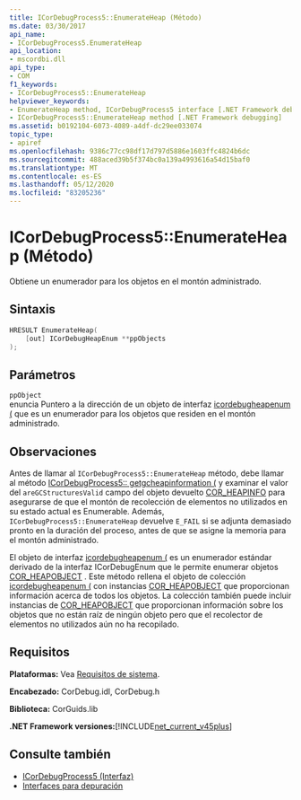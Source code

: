 ```yaml
---
title: ICorDebugProcess5::EnumerateHeap (Método)
ms.date: 03/30/2017
api_name:
- ICorDebugProcess5.EnumerateHeap
api_location:
- mscordbi.dll
api_type:
- COM
f1_keywords:
- ICorDebugProcess5::EnumerateHeap
helpviewer_keywords:
- EnumerateHeap method, ICorDebugProcess5 interface [.NET Framework debugging]
- ICorDebugProcess5::EnumerateHeap method [.NET Framework debugging]
ms.assetid: b0192104-6073-4089-a4df-dc29ee033074
topic_type:
- apiref
ms.openlocfilehash: 9386c77cc98df17d797d5886e1603ffc4824b6dc
ms.sourcegitcommit: 488aced39b5f374bc0a139a4993616a54d15baf0
ms.translationtype: MT
ms.contentlocale: es-ES
ms.lasthandoff: 05/12/2020
ms.locfileid: "83205236"
---
```

# <a name="icordebugprocess5enumerateheap-method"></a>ICorDebugProcess5::EnumerateHeap (Método)
Obtiene un enumerador para los objetos en el montón administrado.  
  
## <a name="syntax"></a>Sintaxis  
  
```cpp  
HRESULT EnumerateHeap(  
    [out] ICorDebugHeapEnum **ppObjects  
);  
```  
  
## <a name="parameters"></a>Parámetros  
 `ppObject`  
 enuncia Puntero a la dirección de un objeto de interfaz [icordebugheapenum (](icordebugheapenum-interface.md) que es un enumerador para los objetos que residen en el montón administrado.  
  
## <a name="remarks"></a>Observaciones  
 Antes de llamar al `ICorDebugProcess5::EnumerateHeap` método, debe llamar al método [ICorDebugProcess5:: getgcheapinformation (](icordebugprocess5-getgcheapinformation-method.md) y examinar el valor del `areGCStructuresValid` campo del objeto devuelto [COR_HEAPINFO](cor-heapinfo-structure.md) para asegurarse de que el montón de recolección de elementos no utilizados en su estado actual es Enumerable. Además, `ICorDebugProcess5::EnumerateHeap` devuelve `E_FAIL` si se adjunta demasiado pronto en la duración del proceso, antes de que se asigne la memoria para el montón administrado.  
  
 El objeto de interfaz [icordebugheapenum (](icordebugheapenum-interface.md) es un enumerador estándar derivado de la interfaz ICorDebugEnum que le permite enumerar objetos [COR_HEAPOBJECT](cor-heapobject-structure.md) . Este método rellena el objeto de colección [icordebugheapenum (](icordebugheapenum-interface.md) con instancias [COR_HEAPOBJECT](cor-heapobject-structure.md) que proporcionan información acerca de todos los objetos. La colección también puede incluir instancias de [COR_HEAPOBJECT](cor-heapobject-structure.md) que proporcionan información sobre los objetos que no están raíz de ningún objeto pero que el recolector de elementos no utilizados aún no ha recopilado.  
  
## <a name="requirements"></a>Requisitos  
 **Plataformas:** Vea [Requisitos de sistema](../../get-started/system-requirements.md).  
  
 **Encabezado:** CorDebug.idl, CorDebug.h  
  
 **Biblioteca:** CorGuids.lib  
  
 **.NET Framework versiones:**[!INCLUDE[net_current_v45plus](../../../../includes/net-current-v45plus-md.md)]  
  
## <a name="see-also"></a>Consulte también

- [ICorDebugProcess5 (Interfaz)](icordebugprocess5-interface.md)
- [Interfaces para depuración](debugging-interfaces.md)
